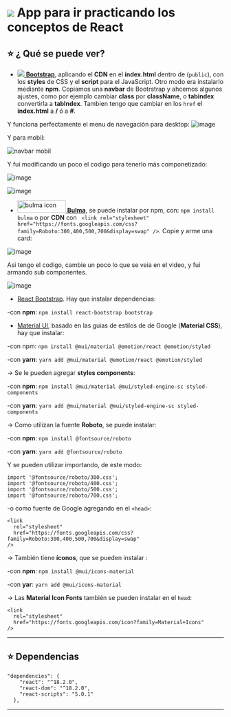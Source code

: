 # <img src="https://img.icons8.com/ultraviolet/48/null/react--v1.png"/> App para ir practicando los conceptos de React

## :star: ¿ Qué se puede ver?



- [<img src="https://img.icons8.com/color/48/null/bootstrap.png"/> **Bootstrap**](https://getbootstrap.com/), aplicando el **CDN** en el **index.html** dentro de (`public`), con los **styles** de CSS y el **script** para el JavaScript. Otro modo era instalarlo mediante **npm**. Copiamos una **navbar** de Bootrstrap y ahcemos algunos ajustes, como por ejemplo cambiar **class** por **className**, o **tabindex** convertirla a **tabIndex**. Tambien tengo que cambiar en los ```href``` el **index.html** a **/** ó a **#**. 

Y funciona perfectamente el menu de navegación para desktop:
![image](https://user-images.githubusercontent.com/72580574/210280300-95b05c16-d5a6-480f-88f6-8a67972f758a.png)


Y para mobil:

<img src="https://user-images.githubusercontent.com/72580574/210280323-7e11e71d-e088-49e1-a978-ea65c9971402.png" wtdht=600 alt="navbar mobil">

Y fui modificando un poco el codigo para tenerlo más componetizado:

![image](https://user-images.githubusercontent.com/72580574/210280725-19aff803-c3eb-4c21-a700-bf1aa88c1673.png)

![image](https://user-images.githubusercontent.com/72580574/210280809-38305dc9-b20e-4f31-a4e6-e8048d54a10f.png)


- [<img src="https://bulma.io/images/bulma-logo.png" alt="bulma icon" width="112" height="28"/> **Bulma**](https://bulma.io/), se puede instalar por npm, con: ```npm install bulma``` o por **CDN** con ``` <link rel="stylesheet" href="https://fonts.googleapis.com/css?family=Roboto:300,400,500,700&display=swap" />```. Copie y arme una card:

![image](https://user-images.githubusercontent.com/72580574/210280374-2f638ccc-5d11-4f1a-b1c2-d5a78ea6e106.png)

Asi tengo el codigo, cambie un poco lo que se veia en el video, y fui armando sub componentes.

![image](https://user-images.githubusercontent.com/72580574/210280627-c972bee8-49cb-4ab9-89bd-fd01eaa73a99.png)


- [React Bootstrap](https://react-bootstrap.github.io/). Hay que instalar dependencias:

-con **npm**: ```npm install react-bootstrap bootstrap```

- [Material UI](https://mui.com/), basado en las guias de estilos de de Google (**Material CSS**), hay que instalar:

-con npm: ```npm install @mui/material @emotion/react @emotion/styled```

-con **yarn**: ```yarn add @mui/material @emotion/react @emotion/styled```

-> Se le pueden agregar **styles components**:

-con **npm**: ```npm install @mui/material @mui/styled-engine-sc styled-components```

-con **yarn**: ```yarn add @mui/material @mui/styled-engine-sc styled-components```

-> Como utilizan la fuente **Roboto**, se puede instalar:

-con **npm**: ```npm install @fontsource/roboto```

-con **yarn**: ```yarn add @fontsource/roboto```

Y se pueden utilizar importando, de este modo:
```JSX
import '@fontsource/roboto/300.css';
import '@fontsource/roboto/400.css';
import '@fontsource/roboto/500.css';
import '@fontsource/roboto/700.css';
```

-o como fuente de Google agregando en el `<head>`:
```
<link
  rel="stylesheet"
  href="https://fonts.googleapis.com/css?family=Roboto:300,400,500,700&display=swap"
/>
```

-> También tiene **íconos**, que se pueden instalar :

-con **npm**: ```npm install @mui/icons-material```

-con **yar**: ```yarn add @mui/icons-material```


-> Las **Material Icon Fonts** también se pueden instalar en el `head`:
```
<link
  rel="stylesheet"
  href="https://fonts.googleapis.com/icon?family=Material+Icons"
/>
```

---

## :star: Dependencias

```JSX
"dependencies": {
    "react": "^18.2.0",
    "react-dom": "^18.2.0",
    "react-scripts": "5.0.1"
  },
```

---
